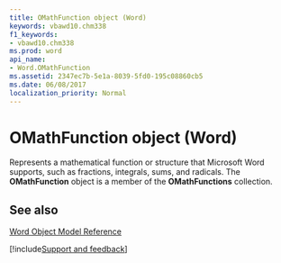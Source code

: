```yaml
---
title: OMathFunction object (Word)
keywords: vbawd10.chm338
f1_keywords:
- vbawd10.chm338
ms.prod: word
api_name:
- Word.OMathFunction
ms.assetid: 2347ec7b-5e1a-8039-5fd0-195c08860cb5
ms.date: 06/08/2017
localization_priority: Normal
---
```



# OMathFunction object (Word)

Represents a mathematical function or structure that Microsoft Word supports, such as fractions, integrals, sums, and radicals. The  **OMathFunction** object is a member of the **OMathFunctions** collection.


## See also


[Word Object Model Reference](overview/Word/object-model.md)

[!include[Support and feedback](~/includes/feedback-boilerplate.md)]